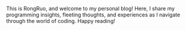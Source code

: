 This is RongRuo, and welcome to my personal blog! Here, I share my programming insights, fleeting thoughts, and experiences as I navigate through the world of coding. Happy reading!
